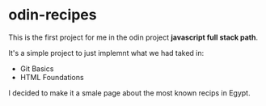 #                             odin-recipes


This is the first project for me in the odin project **javascript full stack path**.

It's a simple project to just implemnt what we had taked in:
- Git Basics
- HTML Foundations

I decided to make it a smale page about the most known recips in Egypt.
